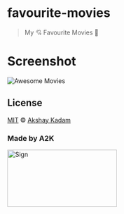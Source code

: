 # favourite-movies

> My :cupid: Favourite Movies :ghost:

# Screenshot

![Awesome Movies](http://imgur.com/NJrPhmI.png)

## License

[MIT](LICENSE.md) © [Akshay Kadam](https://github.com/deadcoder0904)

### Made by A2K

<img src="http://imgur.com/jfmA33n.png" alt="Sign" width=250 height=130 />
